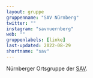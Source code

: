 ```yaml
---
layout: gruppe
gruppenname: "SAV Nürnberg"
twitter: ""
instagram: "savnuernberg"
web: ""
gruppenlabels: [linke]
last-updated: 2022-08-29
shortname: "sav"
---
```


Nürnberger Ortsgruppe der [SAV](https://de.wikipedia.org/wiki/Sozialistische_Alternative_(SAV)). 
